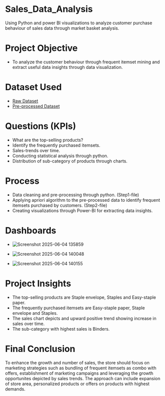# Sales_Data_Analysis
Using Python and power BI visualizations to analyze customer purchase behaviour of sales data through market basket analysis.

# Project Objective
- To analyze the customer behaviour through frequent itemset mining and extract useful data insights through data visualization.

# Dataset Used
- <a href="https://github.com/deepti-chaudhary/Analyzing-Retail-Sales-Data/blob/main/Raw_data.csv">Raw Dataset</a>
- <a href="https://github.com/deepti-chaudhary/Analyzing-Retail-Sales-Data/blob/main/Preprocessed_data.csv">Pre-processed Dataset</a>

# Questions (KPIs)
- What are the top-selling products?
- Identify the frequently purchased itemsets.
- Sales-trends over time.
- Conducting statistical analysis through python.
- Distribution of sub-category of products through charts.

# Process
- Data cleaning and pre-processing through python. (Step1-file)
- Applying apriori algorithm to the pre-processed data to identify frequent itemsets purchased by customers. (Step2-file)
- Creating visualizations through Power-BI for extracting data insights.

# Dashboards
- ![Screenshot 2025-06-04 135859](https://github.com/user-attachments/assets/39dc9c1d-48dc-467d-9581-a25301e145c9)

- ![Screenshot 2025-06-04 140048](https://github.com/user-attachments/assets/3059e65c-fda4-49d3-89dc-0739b9effde8)

- ![Screenshot 2025-06-04 140155](https://github.com/user-attachments/assets/b2278ee1-4b2c-4465-bc44-a9e31245ae96)

# Project Insights
- The top-selling products are Staple envelope, Staples and Easy-staple paper.
- The frequently purchased itemsets are Easy-staple paper, Staple envelope and Staples.
- The sales chart depicts and upward positive trend showing increase in sales over time.
- The sub-category with highest sales is Binders.

# Final Conclusion
To enhance the growth and number of sales, the store should focus on marketing strategies such as bundling of frequent itemsets as combo with offers, establishment of marketing campaigns and leveraging the growth opportunites depicted by sales trends. The approach can include expansion of store area, personalized products or offers on products with highest demands.

